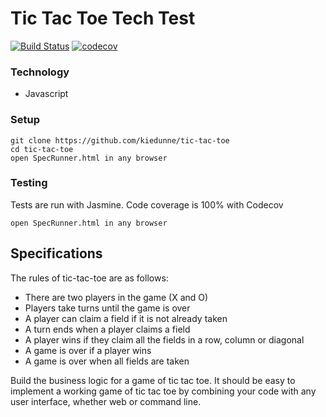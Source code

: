 # Tic Tac Toe Tech Test

[![Build Status](https://travis-ci.org/kiedunne/tic-tac-toe.svg?branch=master)](https://travis-ci.org/kiedunne/tic-tac-toe)
[![codecov](https://codecov.io/gh/kiedunne/tic-tac-toe/branch/master/graph/badge.svg)](https://codecov.io/gh/kiedunne/tic-tac-toe)

### Technology

* Javascript

### Setup

```
git clone https://github.com/kiedunne/tic-tac-toe
cd tic-tac-toe
open SpecRunner.html in any browser
```

### Testing

Tests are run with Jasmine. Code coverage is 100% with Codecov
```
open SpecRunner.html in any browser
```

## Specifications

The rules of tic-tac-toe are as follows:

* There are two players in the game (X and O)
* Players take turns until the game is over
* A player can claim a field if it is not already taken
* A turn ends when a player claims a field
* A player wins if they claim all the fields in a row, column or diagonal
* A game is over if a player wins
* A game is over when all fields are taken

Build the business logic for a game of tic tac toe. It should be easy to implement a working game of tic tac toe by combining your code with any user interface, whether web or command line. 
